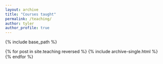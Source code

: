 ```yaml
---
layout: archive
title: "Courses taught"
permalink: /teaching/
author: tyler
author_profile: true
---
```


{% include base_path %}

{% for post in site.teaching reversed %}
  {% include archive-single.html %}
{% endfor %}
